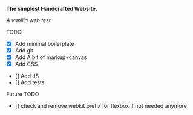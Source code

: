 **The simplest Handcrafted Website.**

*A vanilla web test*    

TODO

- [x] Add minimal boilerplate  
- [x] Add git  
- [x] Add A bit of markup+canvas  
- [x] Add CSS  
- [] Add JS  
- [] Add tests  


Future TODO

- [] check and remove webkit prefix for flexbox if not needed anymore  
